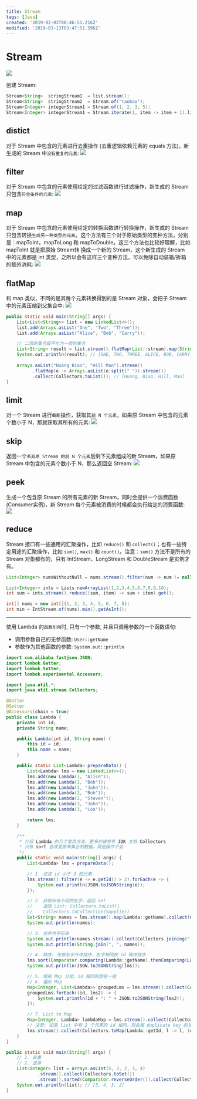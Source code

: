 ```yaml
---
title: Stream
tags: [Java]
created: '2019-02-03T08:46:51.216Z'
modified: '2019-03-13T03:47:51.596Z'
---
```


# Stream
<img src="../attachments/stream.jpg">

创建 Stream:

```java
Stream<String>  stringStream1  = list.stream();
Stream<String>  stringStream2  = Stream.of("taobao");
Stream<Integer> integerStream1 = Stream.of(1, 2, 3, 5);
Stream<Integer> integerStream1 = Stream.iterate(1, item -> item + 1).limit(10);
```

## distict
对于 Stream 中包含的元素进行去重操作 (去重逻辑依赖元素的 equals 方法)，新生成的 Stream 中`没有重复的元素`:
<img src="../attachments/stream-distinct.jpg">

## filter
对于 Stream 中包含的元素使用给定的过滤函数进行过滤操作，新生成的 Stream 只包含`符合条件的元素`:
<img src="../attachments/stream-filter.jpg">

## map
对于 Stream 中包含的元素使用给定的转换函数进行转换操作，新生成的 Stream 只包含转换`生成另一种类型的元素`。这个方法有三个对于原始类型的变种方法，分别是：mapToInt，mapToLong 和 mapToDouble。这三个方法也比较好理解，比如 mapToInt 就是把原始 Stream转 换成一个新的 Stream，这个新生成的 Stream 中的元素都是 int 类型，之所以会有这样三个变种方法，可以免除自动装箱/拆箱的额外消耗:
<img src="../attachments/stream-map.jpg">

## flatMap
和 map 类似，不同的是其每个元素转换得到的是 Stream 对象，会把子 Stream 中的元素压缩到父集合中:
<img src="../attachments/stream-flatmap.jpg">

```java
public static void main(String[] args) {
    List<List<String>> list = new LinkedList<>();
    list.add(Arrays.asList("One", "Two", "Three"));
    list.add(Arrays.asList("Alice", "Bob", "Carry"));

    // 二层的集合扁平化为一层的集合
    List<String> result = list.stream().flatMap(List::stream).map(String::toUpperCase).collect(Collectors.toList());
    System.out.println(result); // [ONE, TWO, THREE, ALICE, BOB, CARRY]
    
    Arrays.asList("Huang Biao", "Hill Man").stream()
          .flatMap(e -> Arrays.asList(e.split(" ")).stream())
          .collect(Collectors.toList()); // [Huang, Biao, Hill, Man]
}
```

## limit
对一个 Stream 进行`截断`操作，获取其`前 N 个元素`，如果原 Stream 中包含的元素个数小于 N，那就获取其所有的元素:
<img src="../attachments/stream-limit.jpg">

## skip
返回一个`丢弃原 Stream 的前 N 个元素`后剩下元素组成的新 Stream，如果原 Stream 中包含的元素个数小于 N，那么返回空 Stream:
<img src="../attachments/stream-skip.jpg">

## peek
生成一个包含原 Stream 的所有元素的新 Stream，同时会提供一个消费函数 (Consumer实例)，新 Stream 每个元素被消费的时候都会执行给定的消费函数:
<img src="../attachments/stream-peek.jpg">

## reduce
Stream 接口有一些通用的汇聚操作，比如 `reduce()` 和 `collect()`；也有一些特定用途的汇聚操作，比如 `sum()`, `max()` 和 `count()`。注意：`sum()` 方法不是所有的 Stream 对象都有的，只有 IntStream、LongStream 和 DoubleStream 是实例才有。

```java
List<Integer> numsWithoutNull = nums.stream().filter(num -> num != null).collect(Collectors.toList());

List<Integer> ints = Lists.newArrayList(1,2,3,4,5,6,7,8,9,10);
int sum = ints.stream().reduce((sum, item) -> sum + item).get();

int[] nums = new int[]{1, 2, 3, 4, 5, 6, 7, 8};
int min = IntStream.of(nums).min().getAsInt();
```

---

使用 Lambda 的`函数引用`时, 只有一个参数, 并且只调用参数的一个函数语句:
* 调用参数自己的无参函数: `User::getName`
* 参数作为其他函数的参数: `System.out::println`

```java
import com.alibaba.fastjson.JSON;
import lombok.Getter;
import lombok.Setter;
import lombok.experimental.Accessors;

import java.util.*;
import java.util.stream.Collectors;

@Getter
@Setter
@Accessors(chain = true)
public class Lambda {
    private int id;
    private String name;

    public Lambda(int id, String name) {
        this.id = id;
        this.name = name;
    }

    public static List<Lambda> prepareData() {
        List<Lambda> lms = new LinkedList<>();
        lms.add(new Lambda(1, "Alice"));
        lms.add(new Lambda(1, "Bob"));
        lms.add(new Lambda(1, "John"));
        lms.add(new Lambda(2, "Bob"));
        lms.add(new Lambda(2, "Steven"));
        lms.add(new Lambda(3, "John"));
        lms.add(new Lambda(3, "Loa"));

        return lms;
    }

    /**
     * 介绍 Lambda 的几个常用方法，更多的请参考 JDK 文档 Collectors
     * 只有 sort 会改变原来集合的数据，其他操作不会
     */
    public static void main(String[] args) {
        List<Lambda> lms = prepareData();

        // 1. 过滤 id 小于 3 的元素
        lms.stream().filter(e -> e.getId() > 2).forEach(e -> {
            System.out.println(JSON.toJSONString(e));
        });

        // 2. 获取所有不同的名字，返回 Set
        //    返回 List: Collectors.toList()
        //    Collectors.toCollection(Supplier)
        Set<String> names = lms.stream().map(Lambda::getName).collect(Collectors.toCollection(TreeSet::new));
        System.out.println(names);

        // 3. 合并为字符串
        System.out.println(names.stream().collect(Collectors.joining(", ")));
        System.out.println(String.join(", ", names));

        // 4. 排序: 先按名字升序排序，名字相同按 id 降序排序
        lms.sort(Comparator.comparing(Lambda::getName).thenComparing(Lambda::getId).reversed());
        System.out.println(JSON.toJSONString(lms));

        // 5. 使用 Map 分组，id 相同的放在一组
        // 6. 遍历 Map
        Map<Integer, List<Lambda>> groupedLms = lms.stream().collect(Collectors.groupingBy(Lambda::getId));
        groupedLms.forEach((id, lms2) -> {
            System.out.println(id + ": " + JSON.toJSONString(lms2));
        });

        // 7. List to Map
        Map<Integer, Lambda> lambdaMap = lms.stream().collect(Collectors.toMap(Lambda::getId, l -> l));
        // 注意: 如果 list 中有 2 个元素的 id 相同，则会报 duplicate key 的错误，解决这个问题可以给 toMap 第 3 个参数指定重复的时候使用哪一个元素
        lms.stream().collect(Collectors.toMap(Lambda::getId, l -> l, (oldValue, newValue) -> newValue));
    }
}
```

```java
public static void main(String[] args) {
    // 1. 去重
    // 2. 逆序
    List<Integer> list = Arrays.asList(5, 2, 2, 3, 4)
            .stream().collect(Collectors.toSet())
            .stream().sorted(Comparator.reverseOrder()).collect(Collectors.toList());
    System.out.println(list); // [5, 4, 3, 2]
}
```
